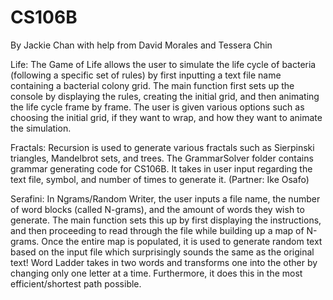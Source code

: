 # CS106B

By Jackie Chan with help from David Morales and Tessera Chin

Life:
The Game of Life allows the user to simulate the life cycle of bacteria (following a specific set of rules) by first inputting a text file name containing a bacterial colony grid. The main function first sets up the console by displaying the rules, creating the initial grid, and then animating the life cycle frame by frame. The user is given various options such as choosing the initial grid, if they want to wrap, and how they want to animate the simulation.

Fractals:
Recursion is used to generate various fractals such as Sierpinski triangles, Mandelbrot sets, and trees. The GrammarSolver folder contains grammar generating code for CS106B. It takes in user input regarding the text file, symbol, and number of times to generate it. (Partner: Ike Osafo)

Serafini: 
In Ngrams/Random Writer, the user inputs a file name, the number of word blocks (called N-grams), and the amount of words they wish to generate. The main function sets this up by first displaying the instructions, and then proceeding to read through the file while building up a map of N-grams. Once the entire map is populated, it is used to generate random text based on the input file which surprisingly sounds the same as the original text! Word Ladder takes in two words and transforms one into the other by changing only one letter at a time. Furthermore, it does this in the most efficient/shortest path possible.

